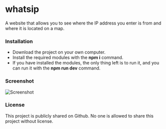 # whatsip

A website that allows you to see where the IP address you enter is from and where it is located on a map.


### Installation

- Download the project on your own computer.
- Install the required modules with the **npm i** command.
- If you have installed the modules, the only thing left is to run it, and you can run it with the **npm run dev** command.
### Screenshot
![Screenshot](https://i.hizliresim.com/e89iys0.jpg)
### License
This project is publicly shared on Github. No one is allowed to share this project without license.